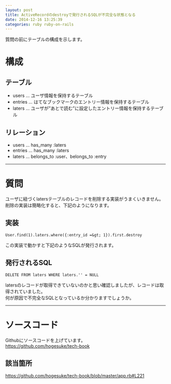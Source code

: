 ```yaml
---
layout: post
title: ActiveRecordのdestroyで発行されるSQLが不完全な状態となる
date: 2014-12-16 13:25:39
categories: ruby ruby-on-rails
---
```

<p>質問の前にテーブルの構成を示します。 </p>

<h1>構成</h1>

<h2>テーブル</h2>

<ul>
<li>users … ユーザ情報を保持するテーブル  </li>
<li>entries … はてなブックマークのエントリー情報を保持するテーブル  </li>
<li>laters … ユーザが”あとで読む”に設定したエントリー情報を保持するテーブル  </li>
</ul>

<h2>リレーション</h2>

<ul>
<li>users … has_many :laters  </li>
<li>entries … has_many :laters  </li>
<li>laters … belongs_to :user、belongs_to :entry  </li>
</ul>

<hr>

<h1>質問</h1>

<p>ユーザに紐づくlatersテーブルのレコードを削除する実装がうまくいきません。<br>
削除の実装は簡略化すると、下記のようになります。 </p>

<h2>実装</h2>

```
User.find(1).laters.where({:entry_id =&gt; 1}).first.destroy
```

<p>この実装で動かすと下記のようなSQLが発行されます。 </p>

<h2>発行されるSQL</h2>

```
DELETE FROM laters WHERE laters.'' = NULL
```

<p>latersのレコードが取得できていないのかと思い確認しましたが、レコードは取得されていました。<br>
何が原因で不完全なSQLとなっているか分かりますでしょうか。  </p>

<hr>

<h1>ソースコード</h1>

<p>Githubにソースコードを上げています。<br>
<a href="https://github.com/hogesuke/tech-book" rel="nofollow">https://github.com/hogesuke/tech-book</a>  </p>

<h2>該当箇所</h2>

<p><a href="https://github.com/hogesuke/tech-book/blob/master/app.rb#L221" rel="nofollow">https://github.com/hogesuke/tech-book/blob/master/app.rb#L221</a></p>
